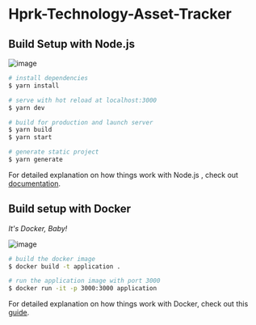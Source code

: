 # Hprk-Technology-Asset-Tracker

## Build Setup with Node.js

![image](https://media2.giphy.com/media/kdFc8fubgS31b8DsVu/giphy.gif?cid=6c09b952801f8d0035a8926a5d7d8e50a6ffb0cd377f8b06&rid=giphy.gif&ct=s)

```bash
# install dependencies
$ yarn install

# serve with hot reload at localhost:3000
$ yarn dev

# build for production and launch server
$ yarn build
$ yarn start

# generate static project
$ yarn generate
```
For detailed explanation on how things work with Node.js , check out [documentation](https://nuxtjs.org).

## Build setup with Docker
*It's Docker, Baby!*

![image](https://alphaville.github.io/optimization-engine/img/docker.gif)

```bash
# build the docker image
$ docker build -t application .

# run the application image with port 3000
$ docker run -it -p 3000:3000 application
```

For detailed explanation on how things work with Docker, check out this [guide](https://dockerize.io/guides/docker-nuxtjs-guide).

